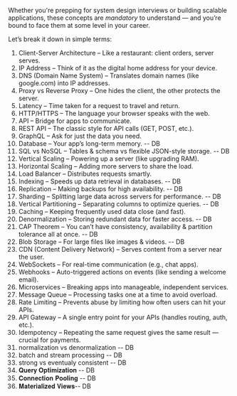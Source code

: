 Whether you're prepping for system design interviews or building scalable applications, these concepts are *mandatory* to understand — and you’re bound to face them at some level in your career.

Let’s break it down in simple terms:
1. Client-Server Architecture – Like a restaurant: client orders, server serves.
2. IP Address – Think of it as the digital home address for your device.
3. DNS (Domain Name System) – Translates domain names (like google.com) into IP addresses.
4. Proxy vs Reverse Proxy – One hides the client, the other protects the server.
5. Latency – Time taken for a request to travel and return.
6. HTTP/HTTPS – The language your browser speaks with the web.
7. API – Bridge for apps to communicate.
8. REST API – The classic style for API calls (GET, POST, etc.).
9. GraphQL – Ask for just the data you need.
10. Database – Your app’s long-term memory. -- DB
11. SQL vs NoSQL – Tables & schema vs flexible JSON-style storage. -- DB
12. Vertical Scaling – Powering up a server (like upgrading RAM).
13. Horizontal Scaling – Adding more servers to share the load.
14. Load Balancer – Distributes requests smartly.
15. Indexing – Speeds up data retrieval in databases. -- DB
16. Replication – Making backups for high availability. -- DB
17. Sharding – Splitting large data across servers for performance. -- DB
18. Vertical Partitioning – Separating columns to optimize queries. -- DB
19. Caching – Keeping frequently used data close (and fast).
20. Denormalization – Storing redundant data for faster access. -- DB
21. CAP Theorem – You can’t have consistency, availability & partition tolerance all at once. -- DB
22. Blob Storage – For large files like images & videos. -- DB
23. CDN (Content Delivery Network) – Serves content from a server near the user.
24. WebSockets – For real-time communication (e.g., chat apps).
25. Webhooks – Auto-triggered actions on events (like sending a welcome email).
26. Microservices – Breaking apps into manageable, independent services.
27. Message Queue – Processing tasks one at a time to avoid overload.
28. Rate Limiting – Prevents abuse by limiting how often users can hit your APIs.
29. API Gateway – A single entry point for your APIs (handles routing, auth, etc.).
30. Idempotency – Repeating the same request gives the same result — crucial for payments.
31. normalization vs denormalization -- DB
33. batch and stream processing -- DB
34. strong vs eventualy consistent -- DB
35. 𝐐𝐮𝐞𝐫𝐲 𝐎𝐩𝐭𝐢𝐦𝐢𝐳𝐚𝐭𝐢𝐨𝐧 -- DB
36. 𝐂𝐨𝐧𝐧𝐞𝐜𝐭𝐢𝐨𝐧 𝐏𝐨𝐨𝐥𝐢𝐧𝐠 -- DB
37.  𝐌𝐚𝐭𝐞𝐫𝐢𝐚𝐥𝐢𝐳𝐞𝐝 𝐕𝐢𝐞𝐰𝐬-- DB
